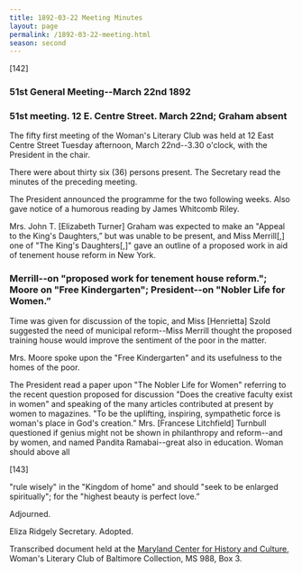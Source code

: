 ```yaml
---
title: 1892-03-22 Meeting Minutes
layout: page
permalink: /1892-03-22-meeting.html
season: second
---
```


<style>
    #maincontent{
        font-size:1.4em;
    }
</style>
[142]

### 51st General Meeting--March 22nd 1892

### 51st meeting. 12 E. Centre Street. March 22nd; Graham absent

The fifty first meeting of the Woman's Literary Club was held at 12 East Centre Street Tuesday afternoon, March 22nd--3.30 o'clock, with the President in the chair.

There were about thirty six (36) persons present. The Secretary read the minutes of the preceding meeting.

The President announced the programme for the two following weeks. Also gave notice of a humorous reading by James Whitcomb Riley.

Mrs. John T. [Elizabeth Turner] Graham was expected to make an "Appeal to the King's Daughters,” but was unable to be present, and Miss Merrill[,] one of "The King's Daughters[,]" gave an outline of a proposed work in aid of tenement house reform in New York.

### Merrill--on "proposed work for tenement house reform."; Moore on "Free Kindergarten"; President--on "Nobler Life for Women.”

Time was given for discussion of the topic, and Miss [Henrietta] Szold suggested the need of municipal reform--Miss Merrill thought the proposed training house would improve the sentiment of the poor in the matter.

Mrs. Moore spoke upon the "Free Kindergarten" and its usefulness to the homes of the poor.

The President read a paper upon "The Nobler Life for Women" referring to the recent question proposed for discussion "Does the creative faculty exist in women" and speaking of the many articles contributed at present by women to magazines. "To be the uplifting, inspiring, sympathetic force is woman's place in God's creation.” Mrs. [Francese Litchfield] Turnbull questioned if genius might not be shown in philanthropy and reform--and by women, and named Pandita Ramabai--great also in education. Woman should above all

[143]

"rule wisely" in the "Kingdom of home" and should "seek to be enlarged spiritually"; for the "highest beauty is perfect love.”

Adjourned.

Eliza Ridgely
Secretary.
Adopted.

Transcribed document held at the [Maryland Center for History and Culture](http://mdhs.org/), Woman's Literary Club of Baltimore Collection, MS 988, Box 3. 
